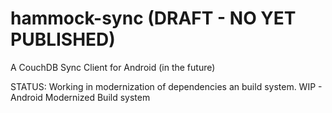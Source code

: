 # hammock-sync (DRAFT - NO YET PUBLISHED)
A CouchDB Sync Client for Android (in the future)

STATUS: 
 Working in modernization of dependencies an build system.
 WIP - Android Modernized Build system 
